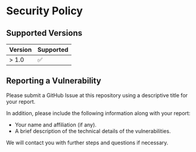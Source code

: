# Security Policy

## Supported Versions

| Version | Supported          |
| ------- | ------------------ |
| > 1.0   | :white_check_mark: |

## Reporting a Vulnerability

Please submit a GitHub Issue at this repository using a descriptive title for your report.

In addition, please include the following information along with your report:

- Your name and affiliation (if any).
- A brief description of the technical details of the vulnerabilities. 

We will contact you with further steps and questions if necessary.
